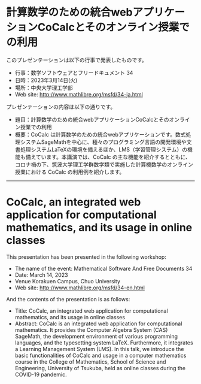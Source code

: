 # 計算数学のための統合webアプリケーションCoCalcとそのオンライン授業での利用

このプレゼンテーションは以下の行事で発表したものです。

- 行事：数学ソフトウェアとフリードキュメント 34
- 日時：2023年3月14日(火) 
- 場所：中央大学理工学部
- Web site: http://www.mathlibre.org/msfd/34-ja.html

プレゼンテーションの内容は以下の通りです。

- 題目：計算数学のための統合webアプリケーションCoCalcとそのオンライン授業での利用
- 概要：CoCalc は計算数学のための統合webアプリケーションです。数式処理システムSageMathを中心に、種々のプログラミング言語の開発環境や文書処理システムLaTeXの環境を備えるほか、LMS（学習管理システム）の機能も備えています。本講演では、CoCalc の主な機能を紹介するとともに、コロナ禍の下、筑波大学理工学群数学類で実施した計算機数学のオンライン授業における CoCalc の利用例を紹介します。

---
#  CoCalc, an integrated web application for computational mathematics, and its usage in online classes

This presentation has been presented in the following workshop:

- The name of the event: Mathematical Software And Free Documents 34
- Date: March 14, 2023
- Venue Korakuen Campus, Chuo University
- Web site: http://www.mathlibre.org/msfd/34-en.html

And the contents of the presentation is as follows:

- Title: CoCalc, an integrated web application for computational mathematics, and its usage in online classes
- Abstract: CoCalc is an integrated web application for computational mathematics. It provides the Computer Algebra System (CAS) SageMath, the development environment of various programming languages, and the typesetting system LaTeX. Furthermore, it integrates a Learning Management System (LMS). In this talk, we introduce the basic functionalities of CoCalc and usage in a computer mathematics course in the College of Mathematics, School of Science and Engineering, University of Tsukuba, held as online classes during the COVID-19 pandemic.
